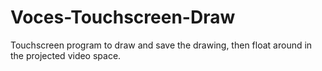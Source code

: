 # Voces-Touchscreen-Draw
Touchscreen program to draw and save the drawing, then float around in the projected video space.
